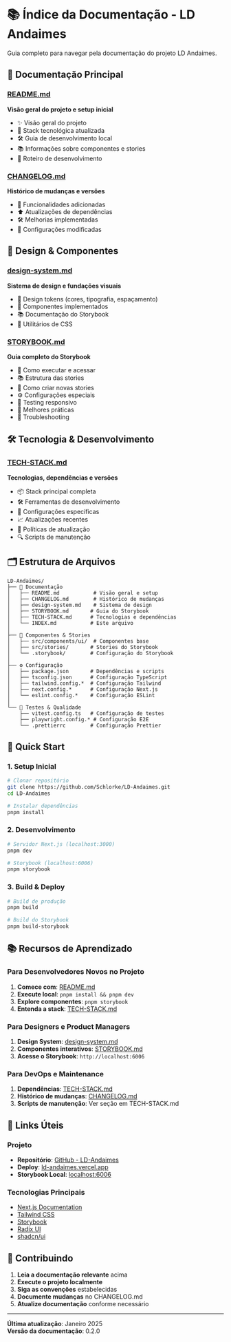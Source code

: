 # 📚 Índice da Documentação - LD Andaimes

Guia completo para navegar pela documentação do projeto LD Andaimes.

## 📖 Documentação Principal

### [README.md](./README.md)

**Visão geral do projeto e setup inicial**

- ✨ Visão geral do projeto
- 🚀 Stack tecnológica atualizada
- 🛠️ Guia de desenvolvimento local
- 📚 Informações sobre componentes e stories
- 📑 Roteiro de desenvolvimento

### [CHANGELOG.md](./CHANGELOG.md)

**Histórico de mudanças e versões**

- 🎉 Funcionalidades adicionadas
- ⬆️ Atualizações de dependências
- 🛠️ Melhorias implementadas
- 🔧 Configurações modificadas

## 🎨 Design & Componentes

### [design-system.md](./design-system.md)

**Sistema de design e fundações visuais**

- 🎨 Design tokens (cores, tipografia, espaçamento)
- 🧩 Componentes implementados
- 📚 Documentação do Storybook
- 🔧 Utilitários de CSS

### [STORYBOOK.md](./STORYBOOK.md)

**Guia completo do Storybook**

- 🚀 Como executar e acessar
- 📚 Estrutura das stories
- 🧩 Como criar novas stories
- ⚙️ Configurações especiais
- 📱 Testing responsivo
- 🎯 Melhores práticas
- 🔧 Troubleshooting

## 🛠️ Tecnologia & Desenvolvimento

### [TECH-STACK.md](./TECH-STACK.md)

**Tecnologias, dependências e versões**

- 📦 Stack principal completa
- 🛠️ Ferramentas de desenvolvimento
- 🔧 Configurações específicas
- 📈 Atualizações recentes
- 🎯 Políticas de atualização
- 🔍 Scripts de manutenção

## 🗂️ Estrutura de Arquivos

```
LD-Andaimes/
├── 📄 Documentação
│   ├── README.md           # Visão geral e setup
│   ├── CHANGELOG.md        # Histórico de mudanças
│   ├── design-system.md    # Sistema de design
│   ├── STORYBOOK.md       # Guia do Storybook
│   ├── TECH-STACK.md      # Tecnologias e dependências
│   └── INDEX.md           # Este arquivo
│
├── 🎨 Componentes & Stories
│   ├── src/components/ui/  # Componentes base
│   ├── src/stories/       # Stories do Storybook
│   └── .storybook/        # Configuração do Storybook
│
├── ⚙️ Configuração
│   ├── package.json       # Dependências e scripts
│   ├── tsconfig.json      # Configuração TypeScript
│   ├── tailwind.config.*  # Configuração Tailwind
│   ├── next.config.*      # Configuração Next.js
│   └── eslint.config.*    # Configuração ESLint
│
└── 🧪 Testes & Qualidade
    ├── vitest.config.ts   # Configuração de testes
    ├── playwright.config.* # Configuração E2E
    └── .prettierrc        # Configuração Prettier
```

## 🚀 Quick Start

### 1. Setup Inicial

```bash
# Clonar repositório
git clone https://github.com/Schlorke/LD-Andaimes.git
cd LD-Andaimes

# Instalar dependências
pnpm install
```

### 2. Desenvolvimento

```bash
# Servidor Next.js (localhost:3000)
pnpm dev

# Storybook (localhost:6006)
pnpm storybook
```

### 3. Build & Deploy

```bash
# Build de produção
pnpm build

# Build do Storybook
pnpm build-storybook
```

## 📚 Recursos de Aprendizado

### Para Desenvolvedores Novos no Projeto

1. **Comece com**: [README.md](./README.md)
2. **Execute local**: `pnpm install && pnpm dev`
3. **Explore componentes**: `pnpm storybook`
4. **Entenda a stack**: [TECH-STACK.md](./TECH-STACK.md)

### Para Designers e Product Managers

1. **Design System**: [design-system.md](./design-system.md)
2. **Componentes interativos**: [STORYBOOK.md](./STORYBOOK.md)
3. **Acesse o Storybook**: `http://localhost:6006`

### Para DevOps e Maintenance

1. **Dependências**: [TECH-STACK.md](./TECH-STACK.md)
2. **Histórico de mudanças**: [CHANGELOG.md](./CHANGELOG.md)
3. **Scripts de manutenção**: Ver seção em TECH-STACK.md

## 🔗 Links Úteis

### Projeto

- **Repositório**: [GitHub - LD-Andaimes](https://github.com/Schlorke/LD-Andaimes)
- **Deploy**: [ld-andaimes.vercel.app](https://ld-andaimes.vercel.app)
- **Storybook Local**: [localhost:6006](http://localhost:6006)

### Tecnologias Principais

- [Next.js Documentation](https://nextjs.org/docs)
- [Tailwind CSS](https://tailwindcss.com/docs)
- [Storybook](https://storybook.js.org/docs)
- [Radix UI](https://radix-ui.com)
- [shadcn/ui](https://ui.shadcn.com)

## 🤝 Contribuindo

1. **Leia a documentação relevante** acima
2. **Execute o projeto localmente**
3. **Siga as convenções** estabelecidas
4. **Documente mudanças** no CHANGELOG.md
5. **Atualize documentação** conforme necessário

---

**Última atualização**: Janeiro 2025  
**Versão da documentação**: 0.2.0

